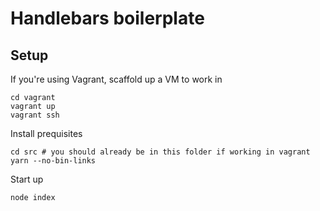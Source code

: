 # Handlebars boilerplate

## Setup

If you're using Vagrant, scaffold up a VM to work in

    cd vagrant
    vagrant up
    vagrant ssh

Install prequisites

    cd src # you should already be in this folder if working in vagrant
    yarn --no-bin-links

Start up

    node index